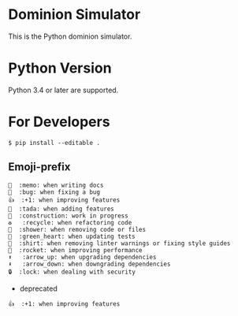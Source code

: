# Dominion Simulator
This is the Python dominion simulator.

# Python Version
Python 3.4 or later are supported.

# For Developers
```
$ pip install --editable .
```

## Emoji-prefix
```
📝  :memo: when writing docs
🐛  :bug: when fixing a bug
👍  :+1: when improving features
🎉  :tada: when adding features
🚧  :construction: work in progress
♻️   :recycle: when refactoring code
🚿  :shower: when removing code or files
💚  :green_heart: when updating tests
👕  :shirt: when removing linter warnings or fixing style guides
🚀  :rocket: when improving performance
⬆️   :arrow_up: when upgrading dependencies
⬇️   :arrow_down: when downgrading dependencies
🔒  :lock: when dealing with security
```

- deprecated
```
👍  :+1: when improving features
```
